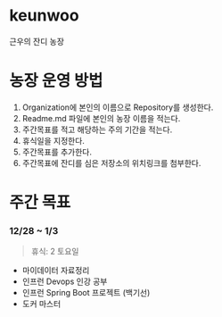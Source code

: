 # keunwoo
근우의 잔디 농장

# 농장 운영 방법
1. Organization에 본인의 이름으로 Repository를 생성한다.
2. Readme.md 파일에 본인의 농장 이름을 적는다.
3. 주간목표를 적고 해당하는 주의 기간을 적는다.
4. 휴식일을 지정한다.
5. 주간목표를 추가한다.
6. 주간목표에 잔디를 심은 저장소의 위치링크를 첨부한다.


# 주간 목표

### 12/28 ~ 1/3 

> 휴식:  2 토요일

- 마이데이터 자료정리
- 인프런 Devops 인강 공부
- 인프런 Spring Boot 프로젝트  (백기선)
- 도커 마스터
